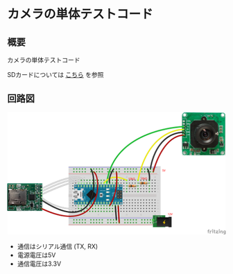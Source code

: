 # カメラの単体テストコード
## 概要
カメラの単体テストコード

SDカードについては
[こちら](../Test_SD/README.md)
を参照

## 回路図
![](../../Schematic/PNG/Camera_SD.png)

+ 通信はシリアル通信 (TX, RX)
+ 電源電圧は5V
+ 通信電圧は3.3V

